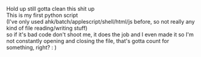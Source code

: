 Hold up still gotta clean this shit up  
This is my first python script  
(I've only used ahk/batch/applescript/shell/html/js before, so not really any kind of file reading/writing stuff)  
so if it's bad code don't shoot me, it does the job and I even made it so I'm not constantly opening and closing the file, that's gotta count for something, right? : )
